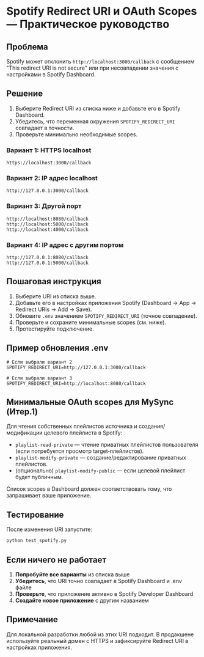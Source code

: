 # Spotify Redirect URI и OAuth Scopes — Практическое руководство

## Проблема

Spotify может отклонить `http://localhost:3000/callback` с сообщением "This redirect URI is not secure" или при несовпадении значения с настройками в Spotify Dashboard.

## Решение

1) Выберите Redirect URI из списка ниже и добавьте его в Spotify Dashboard.
2) Убедитесь, что переменная окружения `SPOTIFY_REDIRECT_URI` совпадает в точности.
3) Проверьте минимально необходимые scopes.

### Вариант 1: HTTPS localhost
```
https://localhost:3000/callback
```

### Вариант 2: IP адрес localhost
```
http://127.0.0.1:3000/callback
```

### Вариант 3: Другой порт
```
http://localhost:8080/callback
http://localhost:5000/callback
http://localhost:4000/callback
```

### Вариант 4: IP адрес с другим портом
```
http://127.0.0.1:8080/callback
http://127.0.0.1:5000/callback
```

## Пошаговая инструкция

1. Выберите URI из списка выше.
2. Добавьте его в настройках приложения Spotify (Dashboard → App → Redirect URIs → Add → Save).
3. Обновите `.env` значением `SPOTIFY_REDIRECT_URI` (точное совпадение).
4. Проверьте и сохраните минимальные scopes (см. ниже).
5. Протестируйте подключение.

## Пример обновления .env

```env
# Если выбрали вариант 2
SPOTIFY_REDIRECT_URI=http://127.0.0.1:3000/callback

# Если выбрали вариант 3
SPOTIFY_REDIRECT_URI=http://localhost:8080/callback
```

## Минимальные OAuth scopes для МуSync (Итер.1)

Для чтения собственных плейлистов источника и создания/модификации целевого плейлиста в Spotify:

- `playlist-read-private` — чтение приватных плейлистов пользователя (если потребуется просмотр target‑плейлистов).
- `playlist-modify-private` — создание/редактирование приватных плейлистов.
- (опционально) `playlist-modify-public` — если целевой плейлист будет публичным.

Список scopes в Dashboard должен соответствовать тому, что запрашивает ваше приложение.

## Тестирование

После изменения URI запустите:
```bash
python test_spotify.py
```

## Если ничего не работает

1. **Попробуйте все варианты** из списка выше
2. **Убедитесь**, что URI точно совпадает в Spotify Dashboard и .env файле
3. **Проверьте**, что приложение активно в Spotify Developer Dashboard
4. **Создайте новое приложение** с другим названием

## Примечание

Для локальной разработки любой из этих URI подходит. В продакшене используйте реальный домен с HTTPS и зафиксируйте Redirect URI в настройках приложения.

